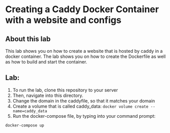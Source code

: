 # Creating a Caddy Docker Container with a website and configs
## About this lab
This lab shows you on how to create a website that is hosted by caddy in a docker container.
The lab shows you on how to create the Dockerfile as well as how to build and start the container.

## Lab:
1. To run the lab, clone this repository to your server
2. Then, navigate into this directory.
3. Change the domain in the caddyfile, so that it matches your domain
4. Create a volume that is called  caddy_data: `docker volume create --name=caddy_data`
5. Run the docker-compose file, by typing into your command prompt:
```
docker-compose up
```
